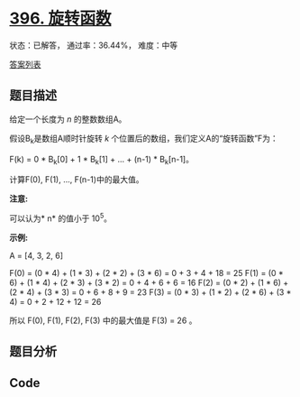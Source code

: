 # [396. 旋转函数](https://leetcode-cn.com/problems/rotate-function)

状态：已解答， 通过率：36.44%， 难度：中等

[答案列表](Solutions/answer_list.md)

## 题目描述
给定一个长度为 *n* 的整数数组A。

假设B<sub>k</sub>是数组A顺时针旋转 *k* 个位置后的数组，我们定义A的“旋转函数”F为：

F(k) = 0 * B<sub>k</sub>[0] + 1 * B<sub>k</sub>[1] + ... + (n-1) * B<sub>k</sub>[n-1]。

计算F(0), F(1), ..., F(n-1)中的最大值。

**注意:**

可以认为* n* 的值小于 10<sup>5</sup>。

**示例:**



A = [4, 3, 2, 6]

F(0) = (0 * 4) + (1 * 3) + (2 * 2) + (3 * 6) = 0 + 3 + 4 + 18 = 25
F(1) = (0 * 6) + (1 * 4) + (2 * 3) + (3 * 2) = 0 + 4 + 6 + 6 = 16
F(2) = (0 * 2) + (1 * 6) + (2 * 4) + (3 * 3) = 0 + 6 + 8 + 9 = 23
F(3) = (0 * 3) + (1 * 2) + (2 * 6) + (3 * 4) = 0 + 2 + 12 + 12 = 26

所以 F(0), F(1), F(2), F(3) 中的最大值是 F(3) = 26 。




## 题目分析


## Code

